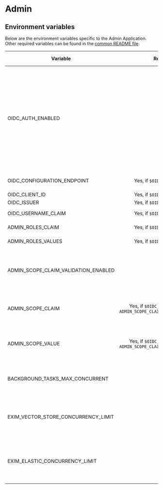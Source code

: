# Admin

## Environment variables

Below are the environment variables specific to the Admin Application. Other required variables can be found in
the [common README file](../common/README.md).

| Variable                             |                                Required                                 | Description                                                                                                                                                                                                                            | Available Values | Default values |
|--------------------------------------|:-----------------------------------------------------------------------:|----------------------------------------------------------------------------------------------------------------------------------------------------------------------------------------------------------------------------------------|------------------|----------------|
| OIDC_AUTH_ENABLED                    |                                   No                                    | If this setting is enabled, all admin endpoints require OIDC authentication. Otherwise, all endpoints can be called without any authentication, which can be useful for local development. MUST BE ENABLED IN PRODUCTION ENVIRONMENTS! | `true`, `false`  | `true`         |
| OIDC_CONFIGURATION_ENDPOINT          |                      Yes, if `$OIDC_AUTH_ENABLED`                       | OIDC Configuration Endpoint                                                                                                                                                                                                            |                  |                |
| OIDC_CLIENT_ID                       |                      Yes, if `$OIDC_AUTH_ENABLED`                       | OIDC Client ID                                                                                                                                                                                                                         |                  |                |
| OIDC_ISSUER                          |                      Yes, if `$OIDC_AUTH_ENABLED`                       | OIDC Issuer                                                                                                                                                                                                                            |                  |                |
| OIDC_USERNAME_CLAIM                  |                      Yes, if `$OIDC_AUTH_ENABLED`                       | OIDC Username Claim                                                                                                                                                                                                                    |                  |                |
| ADMIN_ROLES_CLAIM                    |                      Yes, if `$OIDC_AUTH_ENABLED`                       | OIDC Admin Roles Claim                                                                                                                                                                                                                 |                  |                |
| ADMIN_ROLES_VALUES                   |                      Yes, if `$OIDC_AUTH_ENABLED`                       | OIDC Admin Roles Values                                                                                                                                                                                                                |                  |                |
| ADMIN_SCOPE_CLAIM_VALIDATION_ENABLED |                                   No                                    | If specified, the admin portal will check for scopes in the OIDC token, otherwise this check will be skipped.                                                                                                                          | `true`, `false`  | `true`         |
| ADMIN_SCOPE_CLAIM                    | Yes, if `$OIDC_AUTH_ENABLED` and `ADMIN_SCOPE_CLAIM_VALIDATION_ENABLED` | The name of the custom access token field that contains scope information.                                                                                                                                                             |                  |                |
| ADMIN_SCOPE_VALUE                    | Yes, if `$OIDC_AUTH_ENABLED` and `ADMIN_SCOPE_CLAIM_VALIDATION_ENABLED` | Required scope claim value to get access to admin portal if scope claim validation is enabled.                                                                                                                                         |                  |                |
| BACKGROUND_TASKS_MAX_CONCURRENT      |                                   No                                    | Maximum number of background tasks that can be run concurrently                                                                                                                                                                        |                  | `5`            |
| EXIM_VECTOR_STORE_CONCURRENCY_LIMIT  |                                   No                                    | Maximum number of concurrent export operations related to vector store                                                                                                                                                                 |                  | `10`           |
| EXIM_ELASTIC_CONCURRENCY_LIMIT       |                                   No                                    | Maximum number of concurrent export operations related to elasticsearch                                                                                                                                                                |                  | `10`           |
